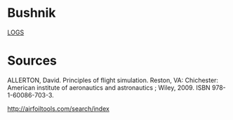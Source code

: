 # Bushnik

[LOGS](LOG.md)

# Sources
ALLERTON, David. Principles of flight simulation. Reston, VA: Chichester: American institute of aeronautics and astronautics ; Wiley, 2009. ISBN 978-1-60086-703-3.

http://airfoiltools.com/search/index